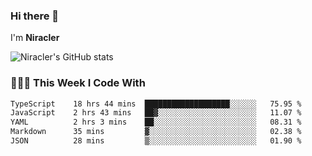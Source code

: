 ### Hi there 👋

I'm **Niracler**

![Niracler's GitHub stats](https://github-readme-stats.vercel.app/api?username=Niracler&show_icons=true)


### 👨🏻‍💻 This Week I Code With

<!--START_SECTION:waka-->

```txt
TypeScript    18 hrs 44 mins  ███████████████████░░░░░░   75.95 %
JavaScript    2 hrs 43 mins   ██▓░░░░░░░░░░░░░░░░░░░░░░   11.07 %
YAML          2 hrs 3 mins    ██░░░░░░░░░░░░░░░░░░░░░░░   08.31 %
Markdown      35 mins         ▓░░░░░░░░░░░░░░░░░░░░░░░░   02.38 %
JSON          28 mins         ▒░░░░░░░░░░░░░░░░░░░░░░░░   01.90 %
```

<!--END_SECTION:waka-->
